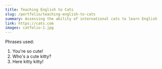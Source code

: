 ```yaml
---
title: Teaching English to Cats
slug: /portfolio/teaching-english-to-cats
summary: Assessing the ability of international cats to learn English
link: https://cats.com
images: catfolio-1.jpg
---
```

Phrases used:

1. You're so cute!
2. Who's a cute kitty?
3. Here kitty kitty!